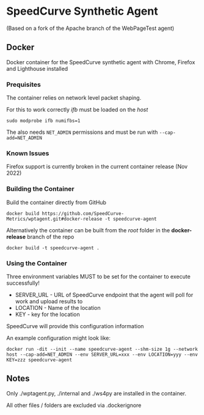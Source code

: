 # SpeedCurve Synthetic Agent

(Based on a fork of the Apache branch of the WebPageTest agent)


## Docker

Docker container for the SpeedCurve synthetic agent with Chrome, Firefox and Lighthouse installed

### Prequisites

The container relies on network level packet shaping.

For this to work correctly *ifb* must be loaded on the *host*

```
sudo modprobe ifb numifbs=1
```

The also needs `NET_ADMIN` permissions and must be run with `--cap-add=NET_ADMIN`


### Known Issues

Firefox support is currently broken in the current container release (Nov 2022)


### Building the Container

Build the container directly from GitHub

```
docker build https://github.com/SpeedCurve-Metrics/wptagent.git#docker-release -t speedcurve-agent
```

Alternatively the container can be built from the *root* folder in the **docker-release** branch of the repo

```
docker build -t speedcurve-agent . 

```

### Using the Container

Three environment variables MUST to be set for the container to execute successfully!

- SERVER_URL - URL of SpeedCurve endpoint that the agent will poll for work and upload results to
- LOCATION - Name of the location
- KEY - key for the location

SpeedCurve will provide this configuration information


An example configuration might look like:

```
docker run -dit --init --name speedcurve-agent --shm-size 1g --network host --cap-add=NET_ADMIN --env SERVER_URL=xxx --env LOCATION=yyy --env KEY=zzz speedcurve-agent
```

## Notes

Only ./wptagent.py, ./internal and ./ws4py are installed in the container.

All other files / folders are excluded via .dockerignore